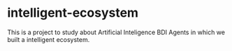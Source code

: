 # intelligent-ecosystem
This is a project to study about Artificial Inteligence BDI Agents in which we built a intelligent ecosystem.
